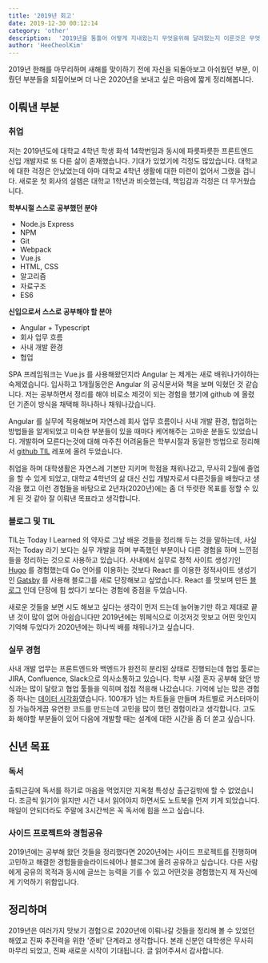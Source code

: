 ```yaml
---
title: '2019년 회고'
date: 2019-12-30 00:12:14
category: 'other'
description:  '2019년을 통틀어 어떻게 지내왔는지 무엇을위해 달려왔는지 이룬것은 무엇인지, 앞으로 나아갈 방향은 어디인지 회고합니다.'
author: 'HeeCheolKim'
---
```



2019년 한해를 마무리하며 새해를 맞이하기 전에 자신을 되돌아보고 아쉬웠던 부분, 이뤘던 부분들을 되짚어보며 더 나은 2020년을 보내고 싶은 마음에 짧게 정리해봅니다.

## 이뤄낸 부분

### 취업

저는 2019년도에 대학교 4학년 학생 화석 14학번임과 동시에 파릇파릇한 프론트엔드 신입 개발자로 또 다른 삶이 존재했습니다. 기대가 있었기에 걱정도 많았습니다. 대학교에 대한 걱정은 안났었는데 아마 대학교 4학년 생활에 대한 미련이 없어서 그랬을 겁니다. 새로운 첫 회사의 설렘은 대학교 1학년과 비슷했는데, 책임감과 걱정은 더 무거웠습니다. 

**학부시절 스스로 공부했던 분야**

- Node.js Express
- NPM
- Git
- Webpack
- Vue.js
- HTML, CSS
- 알고리즘
- 자료구조
- ES6

**신입으로서 스스로 공부해야 할 분야**

- Angular + Typescript
- 회사 업무 흐름
- 사내 개발 환경
- 협업

SPA 프레임워크는 Vue.js 를 사용해왔던지라 Angular 는 제게는 새로 배워나가야하는 숙제였습니다. 입사하고 1개월동안은 Angular 의 공식문서와 책을 보며 익혔던 것 같습니다. 저는 공부하면서 정리를 해야 비로소 제것이 되는 경험을 했기에 github 에 올렸던 기존이 방식을 채택해 하나하나 채워나갔습니다. 

Angular 를 실무에 적용해보며 자연스레 회사 업무 흐름이나 사내 개발 환경, 협업하는 방법들을 알게되었고 미숙한 부분들이 있을 때마다 케어해주는 고마운 분들도 있었습니다. 개발하며 모른다는것에 대해 마주친 어려움들은 학부시절과 동일한 방법으로 정리해서 [github TIL](https://github.com/heecheolman/TIL) 레포에 올려 두었습니다.

취업을 하며 대학생활은 자연스레 기본만 지키며 학점을 채워나갔고, 무사히 2월에 졸업을 할 수 있게 되었고, 대학교 4학년의 삶 대신 신입 개발자로서 다른것들을 배웠다고 생각을 했고 이런 경험들을 바탕으로 2년차(2020년)에는 좀 더 뚜렷한 목표를 정할 수 있게 된 것 같아 잘 이뤄낸 목표라고 생각합니다.

### 블로그 및 TIL

TIL는 Today I Learned 의 약자로 그날 배운 것들을 정리해 두는 것을 말하는데, 사실 저는 Today 라기 보다는 실무 개발을 하며 부족했던 부분이나 다른 경험을 하며 느낀점들을 정리하는 것으로 사용하고 있습니다. 사내에서 실무로 정적 사이트 생성기인 [Hugo](https://gohugo.io/) 를 경험했는데 Go 언어를 이용하는 것보다 React 를 이용한 정적사이트 생성기인 [Gatsby](https://www.gatsbyjs.org/) 를 사용해 블로그를 새로 단장해보고 싶었습니다. React 를 맛보며 만든 [블로그](https://heecheolman.heecheolman.now.sh/) 인데 단장에 힘 썼다기 보다는 경험에 중점을 두었습니다. 

새로운 것들을 보면 시도 해보고 싶다는 생각이 먼저 드는데 늘어놓기만 하고 제대로 끝낸 것이 많이 없어 아쉽습니다만 2019년에는 뷔페식으로 이것저것 맛보고 어떤 맛인지 기억해 두었다가 2020년에는 하나씩 배를 채워나가고 싶습니다. 

### 실무 경험

사내 개발 업무는 프론트엔드와 백엔드가 완전히 분리된 상태로 진행되는데 협업 툴로는 JIRA, Confluence, Slack으로 의사소통하고 있습니다. 학부 시절 혼자 공부해 왔던 방식과는 많이 달랐고 협업 툴들을 익히며 점점 적응해 나갔습니다. 기억에 남는 많은 경험 중 하나는 [데이터 시각화](https://bznav.com/service/)였습니다. 100개가 넘는 차트들을 만들며 차트별로 커스터마이징 가능하게끔 유연한 코드를 만드는데 고민을 많이 했던 경험이라고 생각합니다. 고도화 해야할 부분들이 있어 다음에 개발할 때는 설계에 대한 시간을 좀 더 쏟고 싶습니다. 

## 신년 목표

### 독서

출퇴근길에 독서를 하기로 마음을 먹었지만 지옥철 특성상 출근길밖에 할 수 없었습니다. 조금씩 읽기야 읽지만 시간 내서 읽어야지 하면서도 노트북을 먼저 키게 되었습니다. 매일이 안되더라도 주말에 3시간씩은 꼭 독서에 힘을 쓰고 싶습니다.

### 사이드 프로젝트와 경험공유

2019년에는 공부해 왔던 것들을 정리했다면 2020년에는 사이드 프로젝트를 진행하며 고민하고 해결한 경험들을슬라이드쉐어나 블로그에 올려 공유하고 싶습니다. 다른 사람에게 공유의 목적과 동시에 글쓰는 능력을 기를 수 있고 어떤것을 경험했는지 제 자신에게 기억하기 위함입니다.

## 정리하며

2019년은 여러가지 맛보기 경험으로 2020년에 이뤄나갈 것들을 정리해 볼 수 있었던 해였고 진짜 추진력을 위한 '준비' 단계라고 생각합니다. 본래 신분인 대학생은 무사히 마무리 되었고, 진짜 새로운 시작이 기대됩니다. 글 읽어주셔서 감사합니다.
